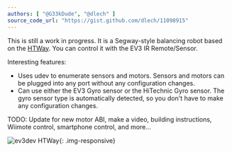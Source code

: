 ```yaml
---
authors: [ "@G33kDude", "@dlech" ]
source_code_url: "https://gist.github.com/dlech/11098915"
---
```


This is still a work in progress. It is a Segway-style balancing robot based on
the [HTWay](http://www.hitechnic.com/blog/gyro-sensor/htway/). You can control
it with the EV3 IR Remote/Sensor.

Interesting features:

* Uses udev to enumerate sensors and motors. Sensors and motors can be plugged
  into any port without any configuration changes.
* Can use either the EV3 Gyro sensor or the HiTechnic Gyro sensor. The gyro
  sensor type is automatically detected, so you don't have to make any
  configuration changes.

TODO: Update for new motor ABI, make a video, building instructions,
Wiimote control, smartphone control, and more...

![ev3dev HTWay](https://dl.dropbox.com/s/gdrb1uk3uy20anu/Gyro_Bot5.png){: .img-responsive}